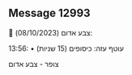 ## Message 12993

🔴 צבע אדום (08/10/2023):

13:56:
• עוטף עזה: כיסופים (15 שניות)

צופר - צבע אדום


